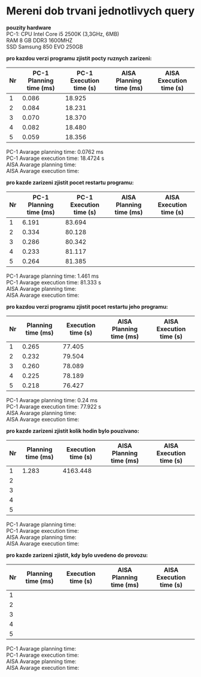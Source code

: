 # Mereni dob trvani jednotlivych query
**pouzity hardware**  
PC-1:
CPU Intel Core i5 2500K (3,3GHz, 6MB)  
RAM 8 GB DDR3 1600MHZ  
SSD Samsung 850 EVO 250GB  

**pro kazdou verzi programu zjistit pocty ruznych zarizeni:**  

| Nr  | PC-1 Planning time (ms) | PC-1 Execution time (s) | AISA Planning time (ms) | AISA Execution time (s) |
| --- | ------------------ | ------------------ | --- | --- |
| 1  | 0.086              | 18.925 | | |
| 2  | 0.084              | 18.231 | | |
| 3  | 0.070              | 18.370 | | |
| 4  | 0.082              | 18.480 | | |
| 5  | 0.059              | 18.356 | | | 

PC-1 Avarage planning time: 0.0762 ms  
PC-1 Avarage execution time: 18.4724 s  
AISA Avarage planning time:  
AISA Avarage execution time:  

**pro kazde zarizeni zjistit pocet restartu programu:**  

Nr | PC-1 Planning time (ms) | PC-1 Execution time (s) | AISA Planning time (ms) | AISA Execution time (s) |
--- | ----------------- | -------------------  | --- | ---
1 | 6.191 | 83.694 | |
2 | 0.334 | 80.128 | |
3 | 0.286 | 80.342 | |
4 | 0.233 | 81.117 | |
5 | 0.264 | 81.385 | |

PC-1 Avarage planning time: 1.461 ms  
PC-1 Avarage execution time: 81.333 s  
AISA Avarage planning time:   
AISA Avarage execution time:  

**pro kazdou verzi programu zjistit pocet restartu jeho programu:**

Nr | Planning time (ms) | Execution time (s) | AISA Planning time (ms) | AISA Execution time (s) |
--- | ------------------ | ------------------- | --- | ---
1 | 0.265 | 77.405 | |
2 | 0.232 | 79.504 | |
3 | 0.260 | 78.089 | |
4 | 0.225 | 78.189 | |
5 | 0.218 | 76.427 | |

PC-1 Avarage planning time: 0.24 ms  
PC-1 Avarage execution time: 77.922 s    
AISA Avarage planning time:   
AISA Avarage execution time:  

**pro kazde zarizeni zjistit kolik hodin bylo pouzivano:**

Nr | Planning time (ms) | Execution time (s) | AISA Planning time (ms) | AISA Execution time (s) |
--- | ------------------ | ------------------ | --- | ---
1 | 1.283 | 4163.448 | |
2 | | | |
3 | | | |
4 | | | |
5 | | | |

PC-1 Avarage planning time:  
PC-1 Avarage execution time:  
AISA Avarage planning time:   
AISA Avarage execution time:  

**pro kazde zarizeni zjistit, kdy bylo uvedeno do provozu:**

Nr | Planning time (ms) | Execution time (s) | AISA Planning time (ms) | AISA Execution time (s) |
--- | ------------------ | ------------------ | --- | ---
1 | | | |
2 | | | |
3 | | | |
4 | | | |
5 | | | |

PC-1 Avarage planning time:  
PC-1 Avarage execution time:  
AISA Avarage planning time:   
AISA Avarage execution time:  
